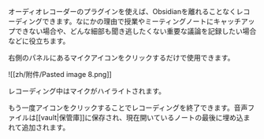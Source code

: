 オーディオレコーダーのプラグインを使えば、Obsidianを離れることなくレコーディングできます。なにかの理由で授業やミーティングノートにキャッチアップできない場合や、どんな細部も聞き逃したくない重要な議論を記録したい場合などに役立ちます。

右側のパネルにあるマイクアイコンをクリックするだけで使用できます。

![[zh/附件/Pasted image 8.png]]

レコーディング中はマイクがハイライトされます。

もう一度アイコンをクリックすることでレコーディングを終了できます。音声ファイルは[[vault|保管庫]]に保存され、現在開いているノートの最後に埋め込まれて追加されます。